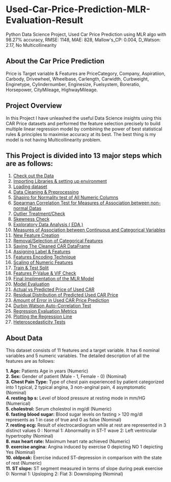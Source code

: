 # Used-Car-Price-Prediction-MLR-Evaluation-Result
Python Data Science Project, Used Car Price Prediction using MLR algo with 98.27% accuracy, RMSE: 1148, MAE: 828, Mallow's_CP: 0.004, D_Watson: 2.17, No Multicollinearity

## About the Car Price Prediction

Price is Target variable & Features are PriceCategory, Company, Aspiratiion, Carbody, Drivewheel, Wheelbase, Carlength, Carwidth, Curbweight, Enginetype, Cylindernumber, Enginesize, Fuelsystem, Boreratio, Horsepower, CityMileage, HighwayMileage.

## Project Overview

In this Project I have unleashed the useful Data Science insights using this CAR Price datasets and performed the feature selection precisely to build multiple linear regression model by combining the power of best statistical rules & principles to maximise accuracy at its best. The best thing is my model is not having Multicollinearity problem.

## This Project is divided into 13 major steps which are as follows:

1. [Check out the Data](#data-desc)
2. [Importing Libraries & setting up environment](#imp-lib)
3. [Loading dataset](#data-load)
4. [Data Cleaning & Preprocessing](#data-prep)
5. [Shapiro for Normality test of All Numeric Columns](#data-norm)
6. [Spearman Correlation Test for Measures of Association between non-normal Datas](#data-Spearman)
7. [Outlier Treatment/Check](#data-out)
8. [Skewness Check](#cross-skew)
9. [Exploratory Data Analysis ( EDA )](#data-eda)
10. [Measures of Association between Continuous and Categorical Variables](#model-cate)<br>
11. [New Feature Creation](#model-feature)<br>
12. [Removal/Selection of Categorical Features](#feature-select)
13. [Saving The Cleaned CAR DataFrame](#data-Clean)
14. [Assigning Label & Features](#Labe-Feature)
15. [Features Encoding Technique](#Features-Encoding)
16. [Scaling of Numeric Features](#Features-Scaling)
17. [Train & Test Split](#data-Split)
17. [Features P-Value & VIF Check](#data-Split)
18. [Final Implimentation of the MLR Model](#data-Split)
19. [Model Evaluation](#data-Split)
20. [Actual vs Predicted Price of Used CAR](#data-Split)
21. [Residual Distribution of Predicted Used CAR Price](#data-Split)
22. [Amount of Error in Used CAR Price Prediction](#data-Split)
23. [Durbin Watson Auto-Correlation Test](#data-Split)
24. [Regression Evaluation Metrics](#data-Split)
25. [Plotting the Regression Line](#data-Split)
26. [Heteroscedasticity Tests](#data-Split)


## About Data

This dataset consists of 11 features and a target variable. It has 6 nominal variables and 5 numeric variables. The detailed description of all the features are as follows:

**1. Age:** Patients Age in years (Numeric)<br>
**2. Sex:** Gender of patient (Male - 1, Female - 0) (Nominal)<br>
**3. Chest Pain Type:** Type of chest pain experienced by patient categorized into 1 typical, 2 typical angina, 3 non-anginal pain, 4 asymptomatic (Nominal)<br>
**4. resting bp s:** Level of blood pressure at resting mode in mm/HG (Numerical)<br>
**5. cholestrol:** Serum cholestrol in mg/dl (Numeric)<br>
**6. fasting blood sugar:** Blood sugar levels on fasting > 120 mg/dl represents as 1 in case of true and 0 as false (Nominal)<br>
**7. resting ecg:** Result of electrocardiogram while at rest are represented in 3 distinct values 0 : Normal 1: Abnormality in ST-T wave 2: Left ventricular hypertrophy (Nominal)<br>
**8. max heart rate:** Maximum heart rate achieved (Numeric)<br>
**9. exercise angina:** Angina induced by exercise 0 depicting NO 1 depicting Yes (Nominal)<br>
**10. oldpeak:** Exercise induced ST-depression in comparison with the state of rest (Numeric)<br>
**11. ST slope:** ST segment measured in terms of slope during peak exercise 0: Normal 1: Upsloping 2: Flat 3: Downsloping (Nominal)<br>

